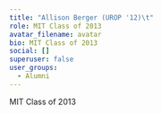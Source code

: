 ```yaml
---
title: "Allison Berger (UROP '12)\t"
role: MIT Class of 2013
avatar_filename: avatar
bio: MIT Class of 2013
social: []
superuser: false
user_groups:
  - Alumni
---
```

MIT Class of 2013
